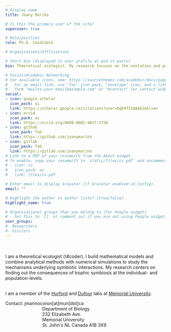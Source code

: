 ```yaml
---
# Display name
title: Joany Mariño

# Is this the primary user of the site?
superuser: true

# Role/position
role: Ph.D. Candidate

# Organizations/Affiliations

# Short bio (displayed in user profile at end of posts)
bio: Theoretical ecologist. My research focuses on the evolution and population ecology of symbiotic interactions.

# Social/Academic Networking
# For available icons, see: https://sourcethemes.com/academic/docs/page-builder/#icons
#   For an email link, use "fas" icon pack, "envelope" icon, and a link in the
#   form "mailto:your-email@example.com" or "#contact" for contact widget.
social:
- icon: google-scholar
  icon_pack: ai
  link: https://scholar.google.ca/citations?user=Ogk9TIIAAAAJ&hl=en
- icon: orcid
  icon_pack: ai
  link: https://orcid.org/0000-0002-4657-3758
- icon: github
  icon_pack: fab
  link: https://github.com/joanymarino
- icon: gitlab
  icon_pack: fab
  link: https://gitlab.com/joanymarino
# Link to a PDF of your resume/CV from the About widget.
# To enable, copy your resume/CV to `static/files/cv.pdf` and uncomment the lines below.
# - icon: cv
#   icon_pack: ai
#   link: files/cv.pdf

# Enter email to display Gravatar (if Gravatar enabled in Config)
email: ""

# Highlight the author in author lists? (true/false)
highlight_name: true

# Organizational groups that you belong to (for People widget)
#   Set this to `[]` or comment out if you are not using People widget.
user_groups:
#- Researchers
#- Visitors
---
```

<br/>

<br/>
I am a theoretical ecologist (\#coder). I build mathematical models and combine analytical methods with numerical simulations to study the mechanisms underlying symbiotic interactions. My research centers on finding out the consequences of trophic symbiosis at the individual- and population-levels.

<br/>
<br/>

I am a member of the [Hurford](https://amyhurford.weebly.com/) and [Dufour](https://www.faculty.mun.ca/sdufour/index.php) labs at [Memorial University](https://www.mun.ca/biology/).


Contact: jmarinocoron[at]mun[dot]ca <br>
&emsp;&emsp;&emsp;&emsp;&emsp;&emsp;&emsp;&emsp; Department of Biology<br> 
&emsp;&emsp;&emsp;&emsp;&emsp;&emsp;&emsp;&emsp; 232 Elizabeth Ave.<br> 
&emsp;&emsp;&emsp;&emsp;&emsp;&emsp;&emsp;&emsp; Memorial University<br> 
&emsp;&emsp;&emsp;&emsp;&emsp;&emsp;&emsp;&emsp; St. John's NL Canada A1B 3X9

